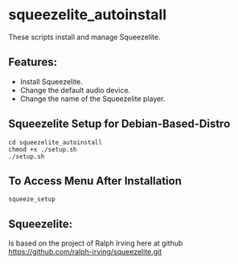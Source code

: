 squeezelite_autoinstall
==============
These scripts install and manage Squeezelite.

Features:
---------
- Install Squeezelite.
- Change the default audio device.
- Change the name of the Squeezelite player.

Squeezelite Setup for Debian-Based-Distro
-----------------------------------------
```shell
cd squeezelite_autoinstall
chmod +x ./setup.sh
./setup.sh
```

To Access Menu After Installation
-----------------------------------------
```shell
squeeze_setup
```

Squeezelite:
------------
Is based on the project of Ralph Irving here at github https://github.com/ralph-irving/squeezelite.git
